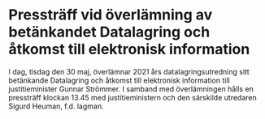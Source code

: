 # Pressträff vid överlämning av betänkandet Datalagring och åtkomst till elektronisk information

I dag, tisdag den 30 maj, överlämnar 2021 års datalagringsutredning sitt betänkande Datalagring och åtkomst till elektronisk information till justitieminister Gunnar Strömmer. I samband med överlämningen hålls en pressträff klockan 13.45 med justitieministern och den särskilde utredaren Sigurd Heuman, f.d. lagman.
